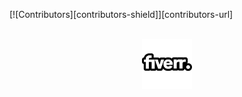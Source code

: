 <a name="Fiverr Diagrams"></a>
[![Contributors][contributors-shield]][contributors-url]

<br />
<div align="center">
  <a href="https://github.com/ZakariaLagraini/uml">
    <img src="fiverrlogo.png" alt="Logo" width="80" height="80">
  </a>